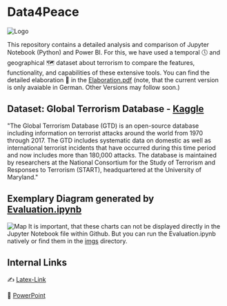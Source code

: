 # Data4Peace

![Logo](https://github.com/DataScience-DHBWKA/Data4Peace/assets/116844918/a0d530d7-8fd1-414e-8dc1-883352628685)

This repository contains a detailed analysis and comparison of Jupyter Notebook (Python) and Power BI.
For this, we have used a temporal 🕔 and geographical 🗺 dataset about terrorism to compare the features, functionality, and capabilities of these extensive tools.
You can find the detailed elaboration 📑 in the [Elaboration.pdf](./Elaboration.pdf) (note, that the current version is only avaiable in German. Other Versions may follow soon.)

## Dataset: Global Terrorism Database - [Kaggle](https://www.kaggle.com/datasets/START-UMD/gtd)
"The Global Terrorism Database (GTD) is an open-source database including information on terrorist attacks around the world from 1970 through 2017. The GTD includes systematic data on domestic as well as international terrorist incidents that have occurred during this time period and now includes more than 180,000 attacks. The database is maintained by researchers at the National Consortium for the Study of Terrorism and Responses to Terrorism (START), headquartered at the University of Maryland."

## Exemplary Diagram generated by [Evaluation.ipynb](./Evaluation.ipynb)
![Map](https://github.com/DataScience-DHBWKA/Data4Peace/assets/116844918/26dffdeb-1e75-4c4c-8457-74603257534c)
It is important, that these charts can not be displayed directly in the Jupyter Notebook file within Github.
But you can run the Evaluation.ipynb natively or find them in the [imgs](./imgs) directory.

## Internal Links
✍ [Latex-Link](https://www.overleaf.com/8963384311mhkcsrczbqdy#a646b7)

💬 [PowerPoint](https://1drv.ms/f/s!AlJUZwkeauEpgjzF6ho1ZZ4aqRoL?e=CZrx3J)


